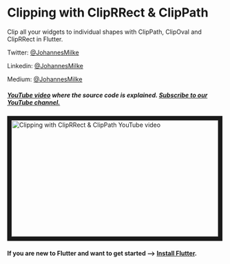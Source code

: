 # Clipping with ClipRRect & ClipPath
Clip all your widgets to individual shapes with ClipPath, ClipOval and ClipRRect in Flutter.


Twitter: [@JohannesMilke](https://twitter.com/JohannesMilke "Twitter Johannes Milke")

Linkedin: [@JohannesMilke](https://linkedin.com/in/JohannesMilke "Linkedin Johannes Milke")

Medium: [@JohannesMilke](https://medium.com/@JohannesMilke "Medium Johannes Milke")

##### [YouTube video](https://www.youtube.com/watch?v=4sRDOJCNE24 "Youtube Johannes Milke") where the *source code* is explained. [Subscribe to our YouTube channel.](http://www.youtube.com/channel/UC0FD2apauvegCcsvqIBceLA?sub_confirmation=1 "YouTube Subscribe Johannes Milke")  
<a href="https://www.youtube.com/watch?v=4sRDOJCNE24&feature=player_embedded
" target="_blank"><img src="http://img.youtube.com/vi/4sRDOJCNE24/maxresdefault.jpg" 
alt="Clipping with ClipRRect & ClipPath YouTube video" width="480" height="270" border="10" /></a>

#### If you are new to Flutter and want to get started --> [Install Flutter](https://flutter.io/docs/get-started/install "Install Flutter").